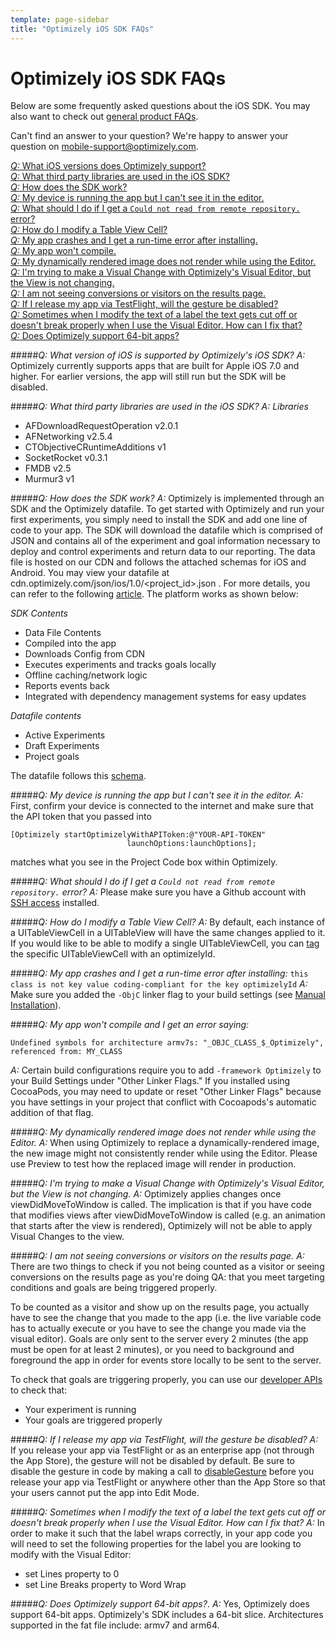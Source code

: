 ```yaml
---
template: page-sidebar
title: "Optimizely iOS SDK FAQs"
---
```


# Optimizely iOS SDK FAQs

Below are some frequently asked questions about the iOS SDK. You may also want to check out [general product FAQs](https://help.optimizely.com/hc/en-us/articles/201893400).

Can't find an answer to your question? We're happy to answer your question on <a href="mobile-support@optimizely.com">mobile-support@optimizely.com</a>.

<a href="#iosversion">*Q:* What iOS versions does Optimizely support?</a><br>
<a href="#ioslibs">*Q:* What third party libraries are used in the iOS SDK?</a><br>
<a href="#howiosworks">*Q:* How does the SDK work?</a><br>
<a href="#cantseeappineditor">*Q:* My device is running the app but I can't see it in the editor.</a><br>
<a href="#remoterepo">*Q:* What should I do if I get a `Could not read from remote repository.` error?</a><br>
<a href="#tableview">*Q:* How do I modify a Table View Cell?</a><br>
<a href="#appcrash">*Q:* My app crashes and I get a run-time error after installing.</a><br>
<a href="#compileerror">*Q:* My app won't compile.</a><br>
<a href="#dynamicimage">*Q:* My dynamically rendered image does not render while using the Editor.</a><br>
<a href="#visualeditorchange">*Q:* I'm trying to make a Visual Change with Optimizely's Visual Editor, but the View is not changing.</a><br>
<a href="#resultspage">*Q:* I am not seeing conversions or visitors on the results page.</a><br>
<a href="#testflight">*Q:* If I release my app via TestFlight, will the gesture be disabled?</a><br>
<a href="#labeltextcutoff">*Q:* Sometimes when I modify the text of a label the text gets cut off or doesn't break properly when I use the Visual Editor.  How can I fix that?</a><br>
<a href="#64bit">*Q:* Does Optimizely support 64-bit apps?</a><br>

<a name="iosversion"></a>
#####*Q: What version of iOS is supported by Optimizely's iOS SDK?*
*A:* Optimizely currently supports apps that are built for Apple iOS 7.0 and higher.  For earlier versions, the app will still run but the SDK will be disabled.

<a name="ioslibs"></a>
#####*Q: What third party libraries are used in the iOS SDK?*
*A: Libraries*
- AFDownloadRequestOperation v2.0.1
- AFNetworking v2.5.4
- CTObjectiveCRuntimeAdditions v1
- SocketRocket v0.3.1
- FMDB v2.5
- Murmur3 v1

<a name="howiosworks"></a>
#####*Q: How does the SDK work?*
*A:* Optimizely is implemented through an SDK and the Optimizely datafile.  To get started with Optimizely and run your first experiments, you simply need to install the SDK and add one line of code to your app.  The SDK will download the datafile which is comprised of JSON and contains all of the experiment and goal information necessary to deploy and control experiments and return data to our reporting.  The data file is hosted on our CDN and follows the attached schemas for iOS and Android.  You may view your datafile at cdn.optimizely.com/json/ios/1.0/<project_id>.json . For more details, you can refer to the following [article](https://help.optimizely.com/hc/en-us/articles/205014107-How-Optimizely-s-SDKs-Work-SDK-Order-of-execution-experiment-activation-and-goals).  The platform works as shown below:

*SDK Contents*
- Data File Contents
- Compiled into the app
- Downloads Config from CDN
- Executes experiments and tracks goals locally
- Offline caching/network logic
- Reports events back
- Integrated with dependency management systems for easy updates

*Datafile contents*
- Active Experiments
- Draft Experiments
- Project goals

The datafile follows this [schema](/ios/schema).

<a name="cantseeappineditor"></a>
#####*Q: My device is running the app but I can't see it in the editor.*
*A:* First, confirm your device is connected to the internet and make sure that the API token that you passed into

```obj-c
[Optimizely startOptimizelyWithAPIToken:@"YOUR-API-TOKEN"
						  launchOptions:launchOptions];
```
matches what you see in the Project Code box within Optimizely.

<a name="remoterepo"></a>
#####*Q: What should I do if I get a `Could not read from remote repository.` error?*
*A:* Please make sure you have a Github account with [SSH access](https://help.github.com/articles/generating-ssh-keys) installed.

<a name="tableview"></a>
#####*Q: How do I modify a Table View Cell?*
*A:* By default, each instance of a UITableViewCell in a UITableView will have the same changes applied to it.  If you would like to be able to modify a single UITableViewCell, you can [tag](#tag%20your%20views) the specific UITableViewCell with an optimizelyId.

<a name="appcrash"></a>
#####*Q: My app crashes and I get a run-time error after installing:*
```this class is not key value coding-compliant for the key optimizelyId```
*A:* Make sure you added the `-ObjC` linker flag to your build settings (see [Manual Installation](#objc)).

<a name="compileerror"></a>
#####*Q: My app won't compile and I get an error saying:*
```
Undefined symbols for architecture armv7s: "_OBJC_CLASS_$_Optimizely",
referenced from: MY_CLASS
```
*A:* Certain build configurations require you to add `-framework Optimizely` to your Build Settings under "Other Linker Flags." If you installed using CocoaPods, you may need to update or reset "Other Linker Flags" because you have settings in your project that conflict with Cocoapods's automatic addition of that flag.

<a name="dynamicimage"></a>
#####*Q: My dynamically rendered image does not render while using the Editor.*
*A:* When using Optimizely to replace a dynamically-rendered image, the new image might not consistently render while using the Editor. Please use Preview to test how the replaced image will render in production.

<a name="visualeditorchange"></a>
#####*Q: I'm trying to make a Visual Change with Optimizely's Visual Editor, but the View is not changing.*
*A:* Optimizely applies changes once viewDidMoveToWindow is called.  The implication is that if you have code that modifies views after viewDidMoveToWindow is called (e.g. an animation that starts after the view is rendered), Optimizely will not be able to apply Visual Changes to the view.

<a name="resultspage"></a>
#####*Q: I am not seeing conversions or visitors on the results page.*
*A:* There are two things to check if you not being counted as a visitor or seeing conversions on the results page as you're doing QA: that you meet targeting conditions and goals are being triggered properly.

To be counted as a visitor and show up on the results page, you actually have to see the change that you made to the app (i.e. the live variable code has to actually execute or you have to see the change you made via the visual editor).  Goals are only sent to the server every 2 minutes (the app must be open for at least 2 minutes), or you need to background and foreground the app in order for events store locally to be sent to the server.

To check that goals are triggering properly, you can use our [developer APIs](https://help.optimizely.com/hc/en-us/articles/205156117-QA-Your-Optimizely-iOS-Experiments) to check that:

- Your experiment is running
- Your goals are triggered properly

<a name="testflight"></a>
#####*Q: If I release my app via TestFlight, will the gesture be disabled?*
*A:* If you release your app via TestFlight or as an enterprise app (not through the App Store), the gesture will not be disabled by default.  Be sure to disable the gesture in code by making a call to [disableGesture](/ios/reference/index.html#disable-gesture) before you release your app via TestFlight or anywhere other than the App Store so that your users cannot put the app into Edit Mode.

<a name="labeltextcutoff"></a>
#####*Q: Sometimes when I modify the text of a label the text gets cut off or doesn't break properly when I use the Visual Editor.  How can I fix that?*
*A:* In order to make it such that the label wraps correctly, in your app code you will need to set the following properties for the label you are looking to modify with the Visual Editor:

- set Lines property to 0
- set Line Breaks property to Word Wrap

<a name="64bit"></a>
#####*Q: Does Optimizely support 64-bit apps?*.
*A:* Yes, Optimizely does support 64-bit apps.  Optimizely's SDK includes a 64-bit slice.  Architectures supported in the fat file include: armv7 and arm64.